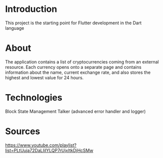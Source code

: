 # Introduction
This project is the starting point for Flutter development in the Dart language

# About
The application contains a list of cryptocurrencies coming from an external resource. 
Each currency opens onto a separate page and contains information about the name, current exchange rate, and also stores the highest and lowest value for 24 hours.

# Technologies
Block State Management
Talker (advanced error handler and logger)

# Sources
https://www.youtube.com/playlist?list=PLtUuja72DaLIiIYLQP7rUjxItkDjHcSMw
